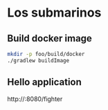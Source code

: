 Los submarinos
==============


## Build docker image

```bash
mkdir -p foo/build/docker
./gradlew buildImage
```


## Hello application

http://<docker-machine-url>:8080/fighter
